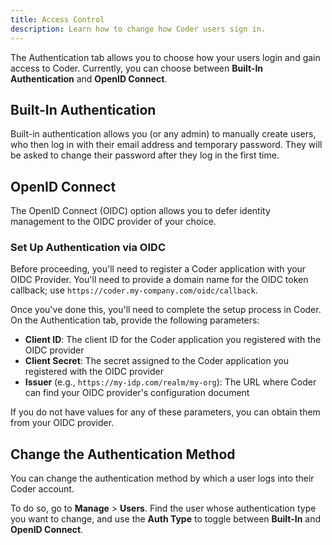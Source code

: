 ```yaml
---
title: Access Control
description: Learn how to change how Coder users sign in.
---
```


The Authentication tab allows you to choose how your users login and gain access
to Coder. Currently, you can choose between **Built-In Authentication** and
**OpenID Connect**.

## Built-In Authentication

Built-in authentication allows you (or any admin) to manually create users, who
then log in with their email address and temporary password. They will be asked
to change their password after they log in the first time.

## OpenID Connect

The OpenID Connect (OIDC) option allows you to defer identity management to the
OIDC provider of your choice.

### Set Up Authentication via OIDC

Before proceeding, you'll need to register a Coder application with your OIDC
Provider. You'll need to provide a domain name for the OIDC token callback; use
`https://coder.my-company.com/oidc/callback`.

Once you've done this, you'll need to complete the setup process in Coder. On
the Authentication tab, provide the following parameters:

- **Client ID**: The client ID for the Coder application you registered with the
  OIDC provider
- **Client Secret**: The secret assigned to the Coder application you registered
  with the OIDC provider
- **Issuer** (e.g., `https://my-idp.com/realm/my-org`): The URL where Coder can
  find your OIDC provider's configuration document

If you do not have values for any of these parameters, you can obtain them from
your OIDC provider.

## Change the Authentication Method

You can change the authentication method by which a user logs into their Coder
account.

To do so, go to **Manage** > **Users**. Find the user whose authentication type
you want to change, and use the **Auth Type** to toggle between **Built-In** and
**OpenID Connect**.
